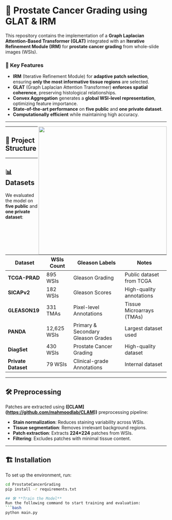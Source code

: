 # 🏥 Prostate Cancer Grading using GLAT & IRM
This repository contains the implementation of a **Graph Laplacian Attention-Based Transformer (GLAT)** integrated with an **Iterative Refinement Module (IRM)** for **prostate cancer grading** from whole-slide images (WSIs). 

### 🚀 **Key Features**
- **IRM** (Iterative Refinement Module) for **adaptive patch selection**, ensuring **only the most informative tissue regions** are selected.
- **GLAT** (Graph Laplacian Attention Transformer) **enforces spatial coherence**, preserving histological relationships.
- **Convex Aggregation** generates a **global WSI-level representation**, optimizing feature importance.
- **State-of-the-art performance** on **five public** and **one private dataset**.
- **Computationally efficient** while maintaining high accuracy.

---

<img src="./modelglat.jpg" width="400px" align="right" />

---

## 📂 **Project Structure**

---

## 📊 **Datasets**
We evaluated the model on **five public** and **one private dataset**:

| Dataset       | WSIs Count | Gleason Labels | Notes |
|--------------|------------|---------------|---------------------|
| **TCGA-PRAD** | 895 WSIs | Gleason Grading | Public dataset from TCGA |
| **SICAPv2** | 182 WSIs | Gleason Scores | High-quality annotations |
| **GLEASON19** | 331 TMAs | Pixel-level Annotations | Tissue Microarrays (TMAs) |
| **PANDA** | 12,625 WSIs | Primary & Secondary Gleason Grades | Largest dataset used |
| **DiagSet** | 430 WSIs | Prostate Cancer Grading | High-quality dataset |
| **Private Dataset** | 79 WSIs | Clinical-grade Annotations | Internal dataset |

---

## 🛠 **Preprocessing**
Patches are extracted using **([CLAM] (https://github.com/mahmoodlab/CLAM))** preprocessing pipeline:
- **Stain normalization**: Reduces staining variability across WSIs.
- **Tissue segmentation**: Removes irrelevant background regions.
- **Patch extraction**: Extracts **224×224** patches from WSIs.
- **Filtering**: Excludes patches with minimal tissue content.

---

## 🏗 **Installation**
To set up the environment, run:
```bash
cd ProstateCancerGrading
pip install -r requirements.txt

## 🛠 **Train the Model**
Run the following command to start training and evaluation:
```bash
python main.py


